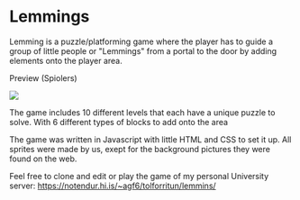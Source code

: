 <h1>Lemmings</h1>

Lemming is a puzzle/platforming game where the player has to guide a group 
of little people or "Lemmings" from a portal to the door by adding elements onto the player area.

Preview (Spiolers)

![](lemmingsgif.gif)

The game includes 10 different levels that each have a unique puzzle to solve. With 6 different types of blocks to add onto the area

The game was written in Javascript with little HTML and CSS to set it up. All sprites were made by us, exept for the background pictures they were found on the web.
  
Feel free to clone and edit or play the game of my personal University server: https://notendur.hi.is/~agf6/tolforritun/lemmins/
